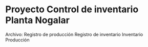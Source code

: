 # Proyecto Control de inventario Planta Nogalar
Archivo:
Registro de producción
Registro de inventario
Inventario
Producción
